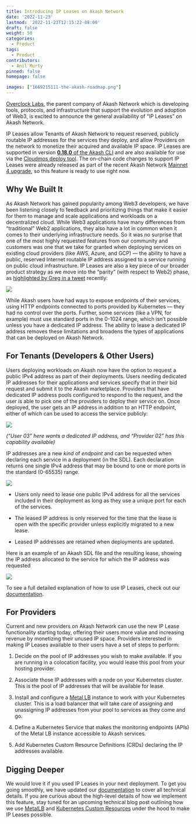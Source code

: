 ```yaml
---
title: Introducing IP Leases on Akash Network
date: '2022-11-23'
lastmod: '2022-11-23T12:15:22-08:00'
draft: false
weight: 50
categories:
  - Product
tags:
  - Product
contributors:
  - Anil Murty
pinned: false
homepage: false

images: ["1669215111-the-akash-roadmap.png"]
---
```

[Overclock Labs](https://twitter.com/ovrclk_), the parent company of Akash Network which is developing tools, protocols, and infrastructure that support the evolution and adoption of Web3, is excited to announce the general availability of “IP Leases” on Akash Network. 

IP Leases allow Tenants of Akash Network to request reserved, publicly routable IP addresses for the services they deploy, and allow Providers on the network to monetize their acquired and available IP space. IP Leases are supported in version [**0.18.0** of the Akash CLI](https://docs.akash.network/mainnet4-upgrade-docs/akash-v0.18.0-cli-release-notes) and are also available for use via the [Cloudmos deploy tool](https://cloudmos.io/). The on-chain code changes to support IP Leases were already released as part of the recent Akash Network [Mainnet 4 upgrade](https://www.mintscan.io/akash/proposals/27), so this feature is ready to use right now.

Why We Built It
---------------

As Akash Network has gained popularity among Web3 developers, we have been listening closely to feedback and prioritizing things that make it easier for them to manage and scale applications and workloads on a decentralized cloud. While Web3 applications have many differences from “traditional” Web2 applications, they also have a lot in common when it comes to their underlying infrastructure needs. So it was no surprise that one of the most highly requested features from our community and customers was one that we take for granted when deploying services on existing cloud providers (like AWS, Azure, and GCP) — the ability to have a public, reserved Internet routable IP address assigned to a service running on public cloud infrastructure. IP Leases are also a key piece of our broader product strategy as we move into the “parity” (with respect to Web2) phase, as [highlighted by Greg in a tweet](https://twitter.com/gregosuri/status/1587858044108488705) recently:

![](https://www.datocms-assets.com/45776/1669215218-screen-shot-2022-11-23-at-9-53-27-am.png)

While Akash users have had ways to expose endpoints of their services, using HTTP endpoints connected to ports provided by Kubernetes — they had no control over the ports. Further, some services (like a VPN, for example) must use standard ports in the 0-1024 range, which isn’t possible unless you have a dedicated IP address. The ability to lease a dedicated IP address removes these limitations and broadens the types of applications that can be deployed on Akash Network.

For Tenants (Developers & Other Users)
--------------------------------------

Users deploying workloads on Akash now have the option to request a public IPv4 address as part of their deployments. Users needing dedicated IP addresses for their applications and services specify that in their bid request and submit it to the Akash marketplace. Providers that have dedicated IP address pools configured to respond to the request, and the user is able to pick one of the providers to deploy their service on. Once deployed, the user gets an IP address in addition to an HTTP endpoint, either of which can be used to access the service publicly:

![](https://www.datocms-assets.com/45776/1669215272-screen-shot-2022-11-23-at-9-54-17-am.png)

_(“User 03” here wants a dedicated IP address, and “Provider 02” has this capability available)_

IP addresses are a new _kind_ of _endpoint_ and can be requested when declaring each service in a deployment (in the SDL). Each declaration returns one single IPv4 address that may be bound to one or more ports in the standard (0-65535) range.

![](https://www.datocms-assets.com/45776/1669215359-screen-shot-2022-11-23-at-9-55-49-am.png)

*   Users only need to lease one public IPv4 address for all the services included in their deployment as long as they use a unique port for each of the services. 
    
*   The leased IP address is only reserved for the time that the lease is open with the specific provider unless explicitly migrated to a new lease. 
    
*   Leased IP addresses are retained when deployments are updated. 
    

Here is an example of an Akash SDL file and the resulting lease, showing the IP address allocated to the service for which the IP address was requested

![](https://www.datocms-assets.com/45776/1669215407-screen-shot-2022-11-23-at-9-56-36-am.png)

To see a full detailed explanation of how to use IP Leases, check out our [documentation](https://docs.akash.network/features/ip-leases). 

For Providers
-------------

Current and new providers on Akash Network can use the new IP Lease functionality starting today, offering their users more value and increasing revenue by monetizing their unused IP space. Providers interested in making IP Leases available to their users have a set of steps to perform:

1.  Decide on the pool of IP addresses you wish to make available. If you are running in a colocation facility, you would lease this pool from your hosting provider.
    
2.  Associate those IP addresses with a node on your Kubernetes cluster. This is the pool of IP addresses that will be available for lease. 
    
3.  Install and configure a [Metal LB](https://metallb.universe.tf/) instance to work with your Kubernetes cluster. This is a load balancer that will take care of assigning and unassigning IP addresses from your pool to services as they come and go.
    
4.  Define a Kubernetes Service that makes the monitoring endpoints (APIs) of the Metal LB instance accessible to Akash services.
    
5.  Add Kubernetes Custom Resource Definitions (CRDs) declaring the IP addresses available.
    

Digging Deeper
--------------

We would love it if you used IP Leases in your next deployment. To get you going smoothly, we have updated our [documentation](https://docs.akash.network/features/ip-leases) to cover all technical details. If you are curious about the high-level details of how we implement this feature, stay tuned for an upcoming technical blog post outlining how we use [MetalLB](https://metallb.universe.tf/) and [Kubernetes Custom Resources](https://kubernetes.io/docs/concepts/extend-kubernetes/api-extension/custom-resources/) under the hood to make IP Leases possible.